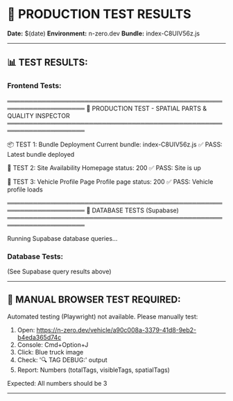 # 🧪 PRODUCTION TEST RESULTS

**Date:** $(date)
**Environment:** n-zero.dev
**Bundle:** index-C8UIV56z.js

---

## 📊 TEST RESULTS:

### **Frontend Tests:**

════════════════════════════════════════════════════════════════════
🧪 PRODUCTION TEST - SPATIAL PARTS & QUALITY INSPECTOR
════════════════════════════════════════════════════════════════════

📦 TEST 1: Bundle Deployment
Current bundle: index-C8UIV56z.js
✅ PASS: Latest bundle deployed

📡 TEST 2: Site Availability
Homepage status: 200
✅ PASS: Site is up

🚗 TEST 3: Vehicle Profile Page
Profile page status: 200
✅ PASS: Vehicle profile loads

════════════════════════════════════════════════════════════════════
💾 DATABASE TESTS (Supabase)
════════════════════════════════════════════════════════════════════

Running Supabase database queries...


### **Database Tests:**
(See Supabase query results above)

---

## 🎯 MANUAL BROWSER TEST REQUIRED:

Automated testing (Playwright) not available.
Please manually test:

1. Open: https://n-zero.dev/vehicle/a90c008a-3379-41d8-9eb2-b4eda365d74c
2. Console: Cmd+Option+J
3. Click: Blue truck image
4. Check: '🔍 TAG DEBUG:' output
5. Report: Numbers (totalTags, visibleTags, spatialTags)

Expected: All numbers should be 3

---

